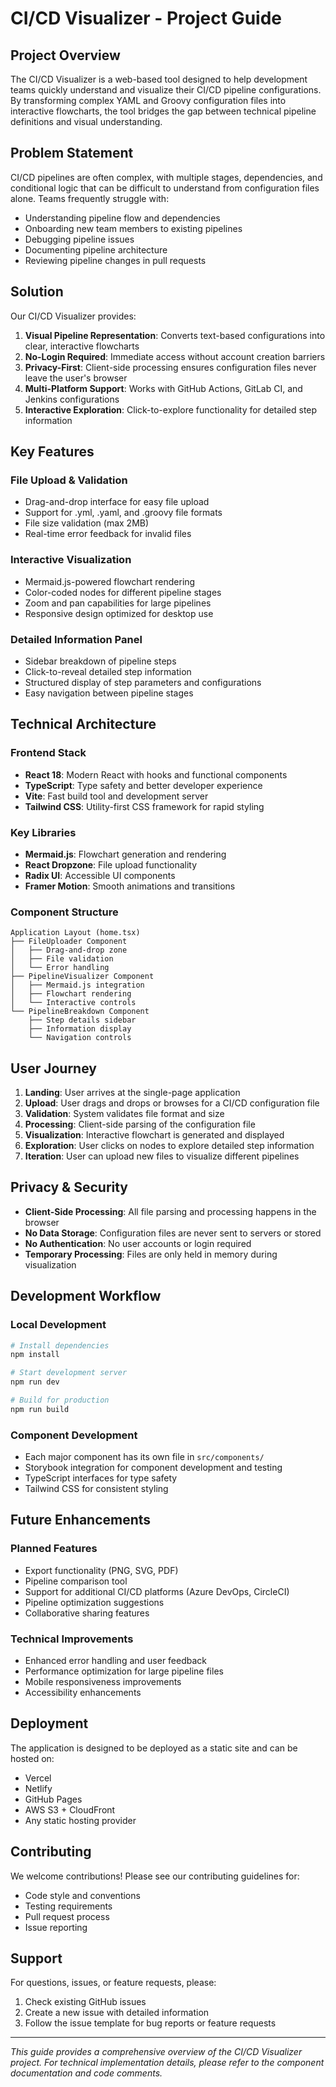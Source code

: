 # CI/CD Visualizer - Project Guide

## Project Overview

The CI/CD Visualizer is a web-based tool designed to help development teams quickly understand and visualize their CI/CD pipeline configurations. By transforming complex YAML and Groovy configuration files into interactive flowcharts, the tool bridges the gap between technical pipeline definitions and visual understanding.

## Problem Statement

CI/CD pipelines are often complex, with multiple stages, dependencies, and conditional logic that can be difficult to understand from configuration files alone. Teams frequently struggle with:

- Understanding pipeline flow and dependencies
- Onboarding new team members to existing pipelines
- Debugging pipeline issues
- Documenting pipeline architecture
- Reviewing pipeline changes in pull requests

## Solution

Our CI/CD Visualizer provides:

1. **Visual Pipeline Representation**: Converts text-based configurations into clear, interactive flowcharts
2. **No-Login Required**: Immediate access without account creation barriers
3. **Privacy-First**: Client-side processing ensures configuration files never leave the user's browser
4. **Multi-Platform Support**: Works with GitHub Actions, GitLab CI, and Jenkins configurations
5. **Interactive Exploration**: Click-to-explore functionality for detailed step information

## Key Features

### File Upload & Validation
- Drag-and-drop interface for easy file upload
- Support for .yml, .yaml, and .groovy file formats
- File size validation (max 2MB)
- Real-time error feedback for invalid files

### Interactive Visualization
- Mermaid.js-powered flowchart rendering
- Color-coded nodes for different pipeline stages
- Zoom and pan capabilities for large pipelines
- Responsive design optimized for desktop use

### Detailed Information Panel
- Sidebar breakdown of pipeline steps
- Click-to-reveal detailed step information
- Structured display of step parameters and configurations
- Easy navigation between pipeline stages

## Technical Architecture

### Frontend Stack
- **React 18**: Modern React with hooks and functional components
- **TypeScript**: Type safety and better developer experience
- **Vite**: Fast build tool and development server
- **Tailwind CSS**: Utility-first CSS framework for rapid styling

### Key Libraries
- **Mermaid.js**: Flowchart generation and rendering
- **React Dropzone**: File upload functionality
- **Radix UI**: Accessible UI components
- **Framer Motion**: Smooth animations and transitions

### Component Structure

```
Application Layout (home.tsx)
├── FileUploader Component
│   ├── Drag-and-drop zone
│   ├── File validation
│   └── Error handling
├── PipelineVisualizer Component
│   ├── Mermaid.js integration
│   ├── Flowchart rendering
│   └── Interactive controls
└── PipelineBreakdown Component
    ├── Step details sidebar
    ├── Information display
    └── Navigation controls
```

## User Journey

1. **Landing**: User arrives at the single-page application
2. **Upload**: User drags and drops or browses for a CI/CD configuration file
3. **Validation**: System validates file format and size
4. **Processing**: Client-side parsing of the configuration file
5. **Visualization**: Interactive flowchart is generated and displayed
6. **Exploration**: User clicks on nodes to explore detailed step information
7. **Iteration**: User can upload new files to visualize different pipelines

## Privacy & Security

- **Client-Side Processing**: All file parsing and processing happens in the browser
- **No Data Storage**: Configuration files are never sent to servers or stored
- **No Authentication**: No user accounts or login required
- **Temporary Processing**: Files are only held in memory during visualization

## Development Workflow

### Local Development
```bash
# Install dependencies
npm install

# Start development server
npm run dev

# Build for production
npm run build
```

### Component Development
- Each major component has its own file in `src/components/`
- Storybook integration for component development and testing
- TypeScript interfaces for type safety
- Tailwind CSS for consistent styling

## Future Enhancements

### Planned Features
- Export functionality (PNG, SVG, PDF)
- Pipeline comparison tool
- Support for additional CI/CD platforms (Azure DevOps, CircleCI)
- Pipeline optimization suggestions
- Collaborative sharing features

### Technical Improvements
- Enhanced error handling and user feedback
- Performance optimization for large pipeline files
- Mobile responsiveness improvements
- Accessibility enhancements

## Deployment

The application is designed to be deployed as a static site and can be hosted on:
- Vercel
- Netlify
- GitHub Pages
- AWS S3 + CloudFront
- Any static hosting provider

## Contributing

We welcome contributions! Please see our contributing guidelines for:
- Code style and conventions
- Testing requirements
- Pull request process
- Issue reporting

## Support

For questions, issues, or feature requests, please:
1. Check existing GitHub issues
2. Create a new issue with detailed information
3. Follow the issue template for bug reports or feature requests

---

*This guide provides a comprehensive overview of the CI/CD Visualizer project. For technical implementation details, please refer to the component documentation and code comments.*
